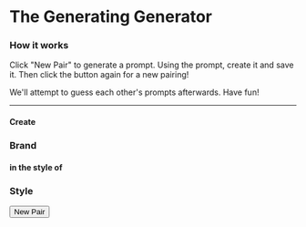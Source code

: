 ---
---

# The Generating Generator

### How it works
Click "New Pair" to generate a prompt. Using the prompt, create it and save it. Then click the button again for a new pairing!

We'll attempt to guess each other's prompts afterwards. Have fun!

***

#### Create

<h3 id="brandLogo" class="pairText">
Brand
    <!-- Brand's appear here -->
</h3>

#### in the style of

<h3 id="styleOf" class="pairText">
Style
    <!-- Style shows up here -->
</h3>

<button onclick="newPair()">New Pair</button>

<script src="javascript.js"></script>